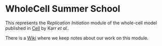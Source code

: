 # WholeCell Summer School

This represents the *Replication Initiation* module of the whole-cell model published in [Cell](http://www.ncbi.nlm.nih.gov/pubmed/22817898) by Karr *et al.*.

There is a [Wiki](https://github.com/dagwa/wholecell-replication-initiation/wiki) where we keep notes about our work on this module.
